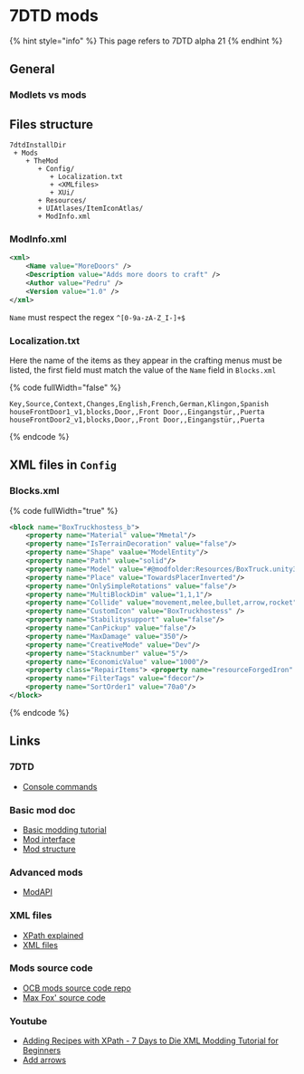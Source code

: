 # 7DTD mods

{% hint style="info" %}
This page refers to 7DTD alpha 21
{% endhint %}

## General

### Modlets vs mods

## Files structure

```
7dtdInstallDir
 + Mods
    + TheMod
       + Config/
          + Localization.txt
          + <XMLfiles>
          + XUi/
       + Resources/
       + UIAtlases/ItemIconAtlas/
       + ModInfo.xml
```

### ModInfo.xml

```xml
<xml>
    <Name value="MoreDoors" />
    <Description value="Adds more doors to craft" />
    <Author value="Pedru" />
    <Version value="1.0" />
</xml>
```

`Name` must respect the regex `^[0-9a-zA-Z_I-]+$`

### Localization.txt

Here the name of the items as they appear in the crafting menus must be listed, the first field must match the value of the `Name` field in `Blocks.xml`

{% code fullWidth="false" %}
```csv
Key,Source,Context,Changes,English,French,German,Klingon,Spanish
houseFrontDoor1_v1,blocks,Door,,Front Door,,Eingangstür,,Puerta
houseFrontDoor2_v1,blocks,Door,,Front Door,,Eingangstür,,Puerta
```
{% endcode %}

## XML files in `Config`

### Blocks.xml

{% code fullWidth="true" %}
```xml
<block name="BoxTruckhostess_b">
	<property name="Material" value="Mmetal"/>
	<property name="IsTerrainDecoration" value="false"/>
	<property name="Shape" vaalue="ModelEntity"/>
	<property name="Path" value="solid"/>
	<property name="Model" value="#@modfolder:Resources/BoxTruck.unity3d?BoxTruckhostess_b"/><property name="ModelOffset" value="0,0,0"/>
	<property name="Place" value="TowardsPlacerInverted"/>			
	<property name="OnlySimpleRotations" value="false"/>
	<property name="MultiBlockDim" value="1,1,1"/>
	<property name="Collide" value="movement,melee,bullet,arrow,rocket"/>	
	<property name="CustomIcon" value="BoxTruckhostess" />
	<property name="Stabilitysupport" value="false"/>
	<property name="CanPickup" value="false"/>
	<property name="MaxDamage" value="350"/>
	<property name="CreativeMode" value="Dev"/>
	<property name="Stacknumber" value="5"/>
	<property name="EconomicValue" value="1000"/>
	<property class="RepairItems"> <property name="resourceForgedIron" value="1"/> </property>			
	<property name="FilterTags" value="fdecor"/>
	<property name="SortOrder1" value="70a0"/>	
</block>
```
{% endcode %}

## Links

### 7DTD

* [Console commands](https://7daystodie.fandom.com/wiki/Command_Console)

### Basic mod doc

* [Basic modding tutorial](https://7daystodie.fandom.com/wiki/Basic_Modding_Tutorial_1)
* [Mod interface](https://7daystodie.fandom.com/wiki/Mod_Interface)
* [Mod structure](https://7daystodie.fandom.com/wiki/Mod_Structure)

### Advanced mods

* [ModAPI](https://7daystodie.fandom.com/wiki/ModAPI)

### XML files

* [XPath explained](https://7daystodie.fandom.com/wiki/XPath_Explained)
* [XML files](https://7daystodie.fandom.com/wiki/XML_Files)

### Mods source code

* [OCB mods source code repo](https://github.com/OCB7D2D)
* [Max Fox' source code](https://gitlab.com/maxfox_gaming)

### Youtube

* [Adding Recipes with XPath - 7 Days to Die XML Modding Tutorial for Beginners](https://www.youtube.com/watch?v=-GOjiyAaPS0\&list=PLfY-5aBkL7v_AAtm1TWEyKhAYb5RI828p)
* [Add arrows](https://www.youtube.com/watch?v=R-vAm54Vvro)
